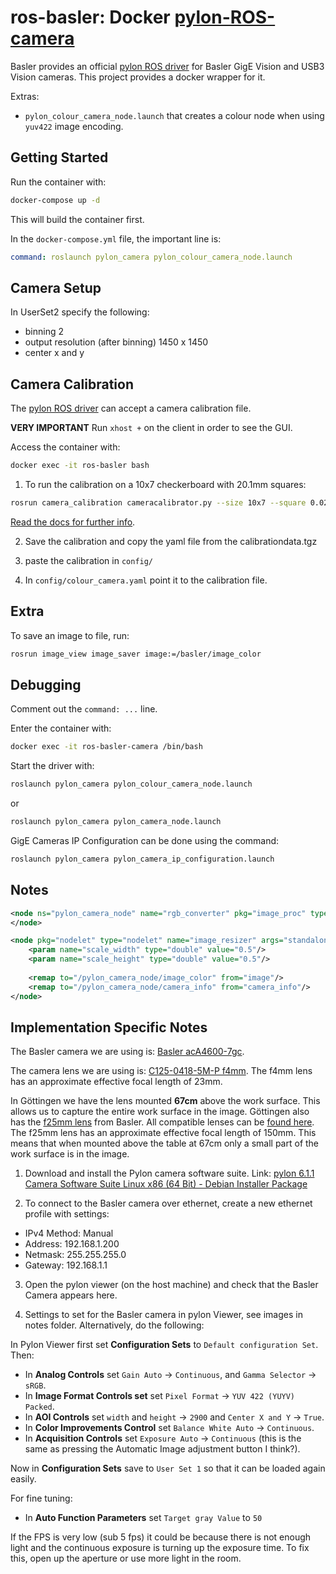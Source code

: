# ros-basler: Docker [pylon-ROS-camera](https://github.com/basler/pylon-ros-camera)

Basler provides an official [pylon ROS driver](https://github.com/basler/pylon-ros-camera) for Basler GigE Vision and USB3 Vision cameras. This project provides a docker wrapper for it.

Extras:
- `pylon_colour_camera_node.launch` that creates a colour node when using `yuv422` image encoding.

## Getting Started

Run the container with:
```bash
docker-compose up -d
```
This will build the container first.

In the `docker-compose.yml` file, the important line is:
```yaml
command: roslaunch pylon_camera pylon_colour_camera_node.launch
```

## Camera Setup

In UserSet2 specify the following:

- binning 2
- output resolution (after binning) 1450 x 1450
- center x and y

## Camera Calibration

The [pylon ROS driver](https://github.com/basler/pylon-ros-camera) can accept a camera calibration file.

**VERY IMPORTANT** Run `xhost +` on the client in order to see the GUI.

Access the container with:
```bash
docker exec -it ros-basler bash
```

1. To run the calibration on a 10x7 checkerboard with 20.1mm squares:
```bash
rosrun camera_calibration cameracalibrator.py --size 10x7 --square 0.0201 image:=/basler/image_color camera:=/basler
```
[Read the docs for further info](http://wiki.ros.org/camera_calibration).

2. Save the calibration and copy the yaml file from the calibrationdata.tgz

3. paste the calibration in `config/`

4. In `config/colour_camera.yaml` point it to the calibration file.

## Extra

To save an image to file, run:
```bash
rosrun image_view image_saver image:=/basler/image_color
```



## Debugging

Comment out the `command: ...` line.

Enter the container with:
```bash
docker exec -it ros-basler-camera /bin/bash
```

Start the driver with:
```bash
roslaunch pylon_camera pylon_colour_camera_node.launch
```
or
```bash
roslaunch pylon_camera pylon_camera_node.launch
```

GigE Cameras IP Configuration can be done using the command: 
```bash
roslaunch pylon_camera pylon_camera_ip_configuration.launch
```

## Notes



```xml
<node ns="pylon_camera_node" name="rgb_converter" pkg="image_proc" type="image_proc" >
</node>

<node pkg="nodelet" type="nodelet" name="image_resizer" args="standalone image_proc/resize">
    <param name="scale_width" type="double" value="0.5"/>
    <param name="scale_height" type="double" value="0.5"/>
    
    <remap to="/pylon_camera_node/image_color" from="image"/>
    <remap to="/pylon_camera_node/camera_info" from="camera_info"/>
</node>
```

## Implementation Specific Notes

The Basler camera we are using is: [Basler acA4600-7gc](https://www.baslerweb.com/en/products/cameras/area-scan-cameras/ace/aca4600-7gc).

The camera lens we are using is: [C125-0418-5M-P f4mm](https://www.baslerweb.com/en/products/vision-components/lenses/basler-lens-c125-0418-5m-p-f4mm/).
The f4mm lens has an approximate effective focal length of 23mm. 

In Göttingen we have the lens mounted **67cm** above the work surface. This allows us to capture the entire work surface in the image.  Göttingen also has the [f25mm lens](https://www.baslerweb.com/en/products/vision-components/lenses/basler-lens-c125-2522-5m-p-f25mm/) from Basler. All compatible lenses can be [found here](https://www.baslerweb.com/en/products/vision-components/lenses/#series=baslerace;model=aca46007gc). The f25mm lens has an approximate effective focal length of 150mm. This means that when mounted above the table at 67cm only a small part of the work surface is in the image.

1. Download and install the Pylon camera software suite.
 Link: [pylon 6.1.1 Camera Software Suite Linux x86 (64 Bit) - Debian Installer Package](https://www.baslerweb.com/de/vertrieb-support/downloads/downloads-software/#type=pylonsoftware;language=all;version=all;os=linuxx8664bit)

2. To connect to the Basler camera over ethernet, create a new ethernet profile with settings:

- IPv4 Method: Manual
- Address: 192.168.1.200
- Netmask: 255.255.255.0
- Gateway: 192.168.1.1

3. Open the pylon viewer (on the host machine) and check that the Basler Camera appears here.

4. Settings to set for the Basler camera in pylon Viewer, see images in notes folder. Alternatively, do the following:

In Pylon Viewer first set **Configuration Sets** to `Default configuration Set`. Then:
- In **Analog Controls** set `Gain Auto` -> `Continuous`, and `Gamma Selector` -> `sRGB`. 
- In **Image Format Controls set** set `Pixel Format` -> `YUV 422 (YUYV) Packed`.
- In **AOI Controls** set `width` and `height` -> `2900` and `Center X and Y` -> `True`.
- In **Color Improvements Control** set `Balance White Auto` -> `Continuous`.
- In **Acquisition Controls** set `Exposure Auto` -> `Continuous` (this is the same as pressing the Automatic Image adjustment button I think?).

Now in **Configuration Sets** save to `User Set 1` so that it can be loaded again easily.

For fine tuning:
- In **Auto Function Parameters** set `Target gray Value` to `50`

If the FPS is very low (sub 5 fps) it could be because there is not enough light and the continuous exposure is turning up the exposure time. To fix this, open up the aperture or use more light in the room.
